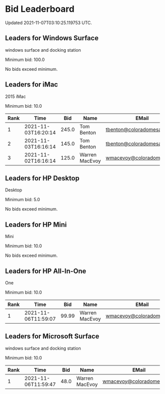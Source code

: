 # Bid Leaderboard

Updated 2021-11-07T03:10:25.119753 UTC.

## Leaders for Windows Surface

windows surface and docking station

Minimum bid: 100.0

No bids exceed minimum.

## Leaders for iMac

2015 iMac

Minimum bid: 10.0

|Rank|Time|Bid|Name|EMail|
|----|----|---|----|-----|
|1|2021-11-03T16:20:14|245.0|Tom Benton|tbenton@coloradomesa.edu|
|2|2021-11-03T16:16:14|145.0|Tom Benton|tbenton@coloradomesa.edu|
|3|2021-11-02T16:16:14|125.0|Warren MacEvoy|wmacevoy@coloradomesa.edu|

## Leaders for HP Desktop

Desktop

Minimum bid: 5.0

No bids exceed minimum.

## Leaders for HP Mini

Mini

Minimum bid: 10.0

No bids exceed minimum.

## Leaders for HP All-In-One

One

Minimum bid: 10.0

|Rank|Time|Bid|Name|EMail|
|----|----|---|----|-----|
|1|2021-11-06T11:59:07|99.99|Warren MacEvoy|wmacevoy@coloradomesa.edu|

## Leaders for Microsoft Surface

windows surface and docking station

Minimum bid: 10.0

|Rank|Time|Bid|Name|EMail|
|----|----|---|----|-----|
|1|2021-11-06T11:59:47|48.0|Warren MacEvoy|wmacevoy@coloradomesa.edu|

